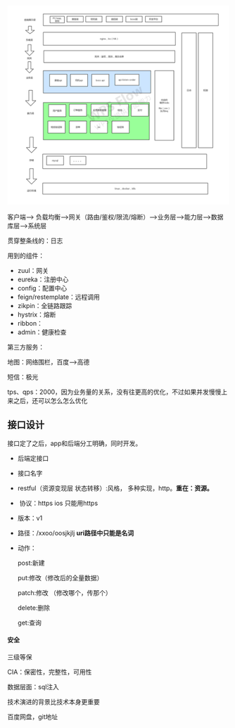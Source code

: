 ![三期_03-基础业务架构图](images/三期_03-基础业务架构图-1613920905463.png)



客户端--> 负载均衡-->网关（路由/鉴权/限流/熔断）-->业务层-->能力层-->数据库层-->系统层

贯穿整条线的：日志



用到的组件：

* zuul：网关
* eureka：注册中心
*  config：配置中心
* feign/restemplate：远程调用
* zikpin：全链路跟踪
* hystrix：熔断
* ribbon：
* admin：健康检查



第三方服务：

地图：网络围栏，百度-->高德

短信：极光



tps、qps：2000，因为业务量的关系，没有往更高的优化，不过如果并发慢慢上来之后，还可以怎么怎么优化





## 接口设计

接口定了之后，app和后端分工明确，同时开发。

* 后端定接口
* 接口名字   



 * restful（资源变现层 状态转移）:风格，  多种实现，http。**重在：资源。**

 * ​    协议：https   ios 只能用https

 * 版本：v1

 * 路径：/xxoo/oosjkjlj    **uri路径中只能是名词**

 * 动作：

   post:新建

   put:修改（修改后的全量数据）

   patch:修改 （修改哪个，传那个）

   delete:删除

   get:查询 



#### 安全

三级等保

CIA：保密性，完整性，可用性



数据层面：sql注入







技术演进的背景比技术本身更重要



百度网盘，git地址






